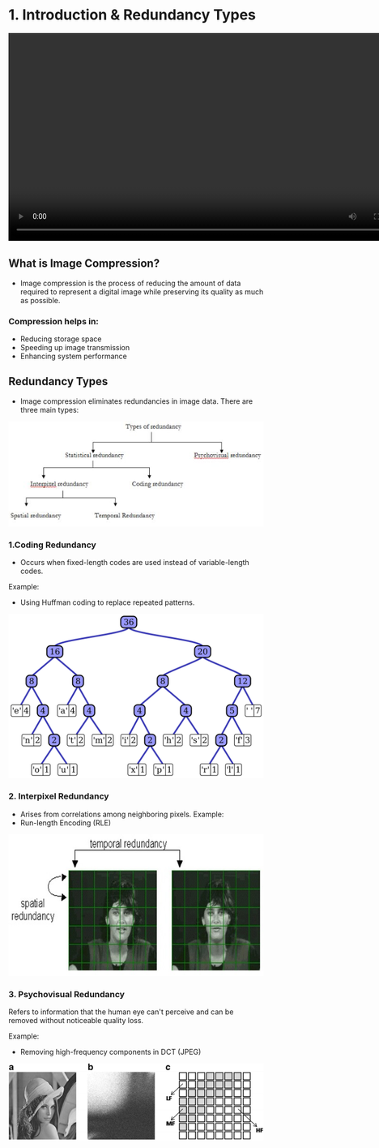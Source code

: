 
# 1. Introduction & Redundancy Types


<video width="800" height="410" controls>
    <source src="photows/imagecompression.mp4" type="video/mp4">
    Your browser does not support the video tag.
  </video


---

##  What is Image Compression?

- Image compression is the process of reducing the amount of data required to represent a digital image while preserving its quality as much as possible.

### Compression helps in:

- Reducing storage space
- Speeding up image transmission
- Enhancing system performance


##  Redundancy Types

- Image compression eliminates redundancies in image data. There are three main types:

![alt](photows/RedundancyTypes.png)

###   1.Coding Redundancy

- Occurs when fixed-length codes are used instead of variable-length codes.

Example:
- Using Huffman coding to replace repeated patterns.

![alt](photows/Huffmancoding.png)


### 2. Interpixel Redundancy

- Arises from correlations among neighboring pixels.
Example:
- Run-length Encoding (RLE) 
  
![alt](photows/Interpixel%20Redundancy%20types.png)


### 3. Psychovisual Redundancy
Refers to information that the human eye can't perceive and can be removed without noticeable quality loss.

Example:

- Removing high-frequency components in DCT (JPEG)
  
![alt](photows/1DCTJPEG.png)
